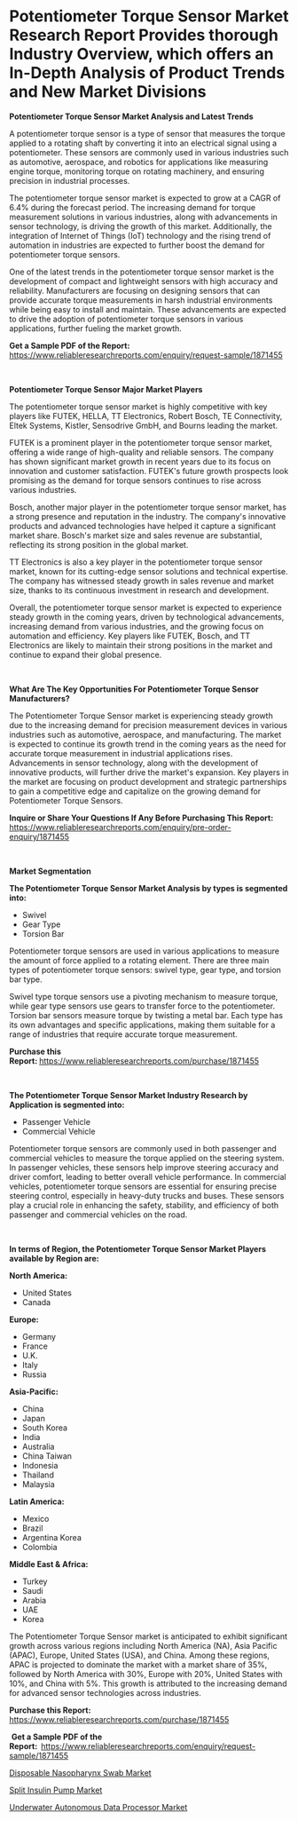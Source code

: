 <p><h1>Potentiometer Torque Sensor Market Research Report Provides thorough Industry Overview, which offers an In-Depth Analysis of Product Trends and New Market Divisions</h1></p><p><strong>Potentiometer Torque Sensor Market Analysis and Latest Trends</strong></p>
<p><p>A potentiometer torque sensor is a type of sensor that measures the torque applied to a rotating shaft by converting it into an electrical signal using a potentiometer. These sensors are commonly used in various industries such as automotive, aerospace, and robotics for applications like measuring engine torque, monitoring torque on rotating machinery, and ensuring precision in industrial processes.</p><p>The potentiometer torque sensor market is expected to grow at a CAGR of 6.4% during the forecast period. The increasing demand for torque measurement solutions in various industries, along with advancements in sensor technology, is driving the growth of this market. Additionally, the integration of Internet of Things (IoT) technology and the rising trend of automation in industries are expected to further boost the demand for potentiometer torque sensors.</p><p>One of the latest trends in the potentiometer torque sensor market is the development of compact and lightweight sensors with high accuracy and reliability. Manufacturers are focusing on designing sensors that can provide accurate torque measurements in harsh industrial environments while being easy to install and maintain. These advancements are expected to drive the adoption of potentiometer torque sensors in various applications, further fueling the market growth.</p></p>
<p><strong>Get a Sample PDF of the Report:&nbsp;</strong> <a href="https://www.reliableresearchreports.com/enquiry/request-sample/1871455">https://www.reliableresearchreports.com/enquiry/request-sample/1871455</a></p>
<p>&nbsp;</p>
<p><strong>Potentiometer Torque Sensor Major Market Players</strong></p>
<p><p>The potentiometer torque sensor market is highly competitive with key players like FUTEK, HELLA, TT Electronics, Robert Bosch, TE Connectivity, Eltek Systems, Kistler, Sensodrive GmbH, and Bourns leading the market.</p><p>FUTEK is a prominent player in the potentiometer torque sensor market, offering a wide range of high-quality and reliable sensors. The company has shown significant market growth in recent years due to its focus on innovation and customer satisfaction. FUTEK's future growth prospects look promising as the demand for torque sensors continues to rise across various industries.</p><p>Bosch, another major player in the potentiometer torque sensor market, has a strong presence and reputation in the industry. The company's innovative products and advanced technologies have helped it capture a significant market share. Bosch's market size and sales revenue are substantial, reflecting its strong position in the global market.</p><p>TT Electronics is also a key player in the potentiometer torque sensor market, known for its cutting-edge sensor solutions and technical expertise. The company has witnessed steady growth in sales revenue and market size, thanks to its continuous investment in research and development.</p><p>Overall, the potentiometer torque sensor market is expected to experience steady growth in the coming years, driven by technological advancements, increasing demand from various industries, and the growing focus on automation and efficiency. Key players like FUTEK, Bosch, and TT Electronics are likely to maintain their strong positions in the market and continue to expand their global presence.</p></p>
<p>&nbsp;</p>
<p><strong>What Are The Key Opportunities For Potentiometer Torque Sensor Manufacturers?</strong></p>
<p><p>The Potentiometer Torque Sensor market is experiencing steady growth due to the increasing demand for precision measurement devices in various industries such as automotive, aerospace, and manufacturing. The market is expected to continue its growth trend in the coming years as the need for accurate torque measurement in industrial applications rises. Advancements in sensor technology, along with the development of innovative products, will further drive the market's expansion. Key players in the market are focusing on product development and strategic partnerships to gain a competitive edge and capitalize on the growing demand for Potentiometer Torque Sensors.</p></p>
<p><strong>Inquire or Share Your Questions If Any Before Purchasing This Report:</strong> <a href="https://www.reliableresearchreports.com/enquiry/pre-order-enquiry/1871455">https://www.reliableresearchreports.com/enquiry/pre-order-enquiry/1871455</a></p>
<p>&nbsp;</p>
<p><strong>Market Segmentation</strong></p>
<p><strong>The Potentiometer Torque Sensor Market Analysis by types is segmented into:</strong></p>
<p><ul><li>Swivel</li><li>Gear Type</li><li>Torsion Bar</li></ul></p>
<p><p>Potentiometer torque sensors are used in various applications to measure the amount of force applied to a rotating element. There are three main types of potentiometer torque sensors: swivel type, gear type, and torsion bar type. </p><p>Swivel type torque sensors use a pivoting mechanism to measure torque, while gear type sensors use gears to transfer force to the potentiometer. Torsion bar sensors measure torque by twisting a metal bar. Each type has its own advantages and specific applications, making them suitable for a range of industries that require accurate torque measurement.</p></p>
<p><strong>Purchase this Report:&nbsp;</strong><a href="https://www.reliableresearchreports.com/purchase/1871455">https://www.reliableresearchreports.com/purchase/1871455</a></p>
<p>&nbsp;</p>
<p><strong>The Potentiometer Torque Sensor Market Industry Research by Application is segmented into:</strong></p>
<p><ul><li>Passenger Vehicle</li><li>Commercial Vehicle</li></ul></p>
<p><p>Potentiometer torque sensors are commonly used in both passenger and commercial vehicles to measure the torque applied on the steering system. In passenger vehicles, these sensors help improve steering accuracy and driver comfort, leading to better overall vehicle performance. In commercial vehicles, potentiometer torque sensors are essential for ensuring precise steering control, especially in heavy-duty trucks and buses. These sensors play a crucial role in enhancing the safety, stability, and efficiency of both passenger and commercial vehicles on the road.</p></p>
<p>&nbsp;</p>
<p><strong>In terms of Region, the Potentiometer Torque Sensor Market Players available by Region are:</strong></p>
<p>
    <p> <strong> North America: </strong>
        <ul>
            <li>United States</li>
            <li>Canada</li>
        </ul>
        </p> 
    <p> <strong> Europe: </strong>
        <ul>
            <li>Germany</li>
            <li>France</li>
            <li>U.K.</li>
            <li>Italy</li>
            <li>Russia</li>
        </ul>
        </p> 
    <p> <strong> Asia-Pacific: </strong>
        <ul>
            <li>China</li>
            <li>Japan</li>
            <li>South Korea</li>
            <li>India</li>
            <li>Australia</li>
            <li>China Taiwan</li>
            <li>Indonesia</li>
            <li>Thailand</li>
            <li>Malaysia</li>
        </ul>
        </p> 
    <p> <strong> Latin America: </strong>
        <ul>
            <li>Mexico</li>
            <li>Brazil</li>
            <li>Argentina Korea</li>
            <li>Colombia</li>
        </ul>
        </p> 
    <p> <strong> Middle East & Africa: </strong>
        <ul>
            <li>Turkey</li>
            <li>Saudi</li>
            <li>Arabia</li>
            <li>UAE</li>
            <li>Korea</li>
        </ul>
    </p>
    </p>
<p><p>The Potentiometer Torque Sensor market is anticipated to exhibit significant growth across various regions including North America (NA), Asia Pacific (APAC), Europe, United States (USA), and China. Among these regions, APAC is projected to dominate the market with a market share of 35%, followed by North America with 30%, Europe with 20%, United States with 10%, and China with 5%. This growth is attributed to the increasing demand for advanced sensor technologies across industries.</p></p>
<p><strong>Purchase this Report: </strong><a href="https://www.reliableresearchreports.com/purchase/1871455">https://www.reliableresearchreports.com/purchase/1871455</a></p>
<p>&nbsp;<strong>Get a Sample PDF of the Report:&nbsp;&nbsp;</strong><a href="https://www.reliableresearchreports.com/enquiry/request-sample/1871455">https://www.reliableresearchreports.com/enquiry/request-sample/1871455</a></p>
<p><strong></strong></p>
<p><p><a href="https://view.publitas.com/reportprime-1/disposable-nasopharynx-swab-market-research-report-the-key-to-successful-business-strategy-forecasted-for-period-from-2023-2030/">Disposable Nasopharynx Swab Market</a></p><p><a href="https://view.publitas.com/reportprime-1/split-insulin-pump-market-growth-market-trends-covid-19-impact-and-forecasts-for-period-from-2023-2030/">Split Insulin Pump Market</a></p><p><a href="https://view.publitas.com/reportprime-1/underwater-autonomous-data-processor-market-provides-a-comprehensive-analysis-including-a-macro-overview-of-the-market-as-well-as-micro-details-such-as-market-size-and-competitive-landscape/">Underwater Autonomous Data Processor Market</a></p></p>